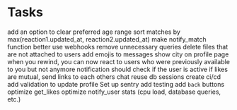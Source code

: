 # Tasks

add an option to clear preferred age range
sort matches by max(reaction1.updated_at, reaction2.updated_at)
make notify_match function better
use webhooks
remove unnecessary queries
delete files that are not attached to users
add emojis to messages
show city on profile page
when you rewind, you can now react to users who were previously available to you but not anymore
notification should check if the user is active
if likes are mutual, send links to each others chat
reuse db sessions
create ci/cd
add validation to update profile
Set up sentry
add testing
add `back` buttons
optimize get_likes
optimize notify_user
stats (cpu load, database queries, etc.)
